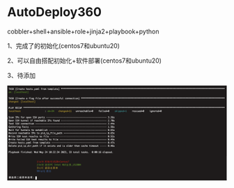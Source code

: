 # AutoDeploy360
cobbler+shell+ansible+role+jinja2+playbook+python

1、完成了的初始化(centos7和ubuntu20)  

2、可以自由搭配初始化+软件部署(centos7和ubuntu20)  

3、待添加  


![Alt text](./images/WechatIMG3601.png)
